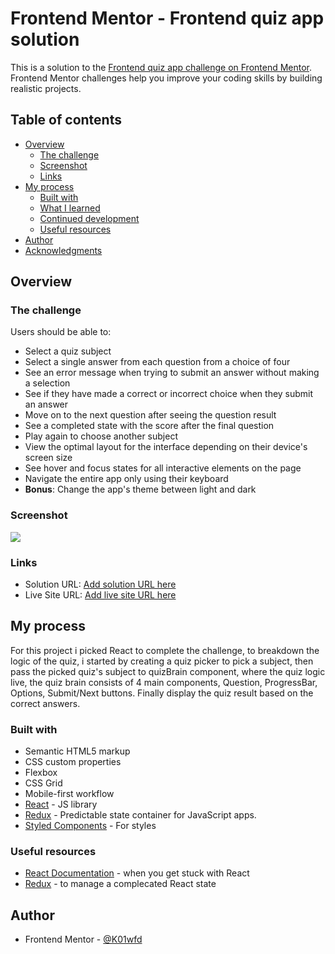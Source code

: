 # Frontend Mentor - Frontend quiz app solution

This is a solution to the [Frontend quiz app challenge on Frontend Mentor](https://www.frontendmentor.io/challenges/frontend-quiz-app-BE7xkzXQnU). Frontend Mentor challenges help you improve your coding skills by building realistic projects.

## Table of contents

- [Overview](#overview)
  - [The challenge](#the-challenge)
  - [Screenshot](#screenshot)
  - [Links](#links)
- [My process](#my-process)
  - [Built with](#built-with)
  - [What I learned](#what-i-learned)
  - [Continued development](#continued-development)
  - [Useful resources](#useful-resources)
- [Author](#author)
- [Acknowledgments](#acknowledgments)

## Overview

### The challenge

Users should be able to:

- Select a quiz subject
- Select a single answer from each question from a choice of four
- See an error message when trying to submit an answer without making a selection
- See if they have made a correct or incorrect choice when they submit an answer
- Move on to the next question after seeing the question result
- See a completed state with the score after the final question
- Play again to choose another subject
- View the optimal layout for the interface depending on their device's screen size
- See hover and focus states for all interactive elements on the page
- Navigate the entire app only using their keyboard
- **Bonus**: Change the app's theme between light and dark

### Screenshot

![](./screenshot.jpg)

### Links

- Solution URL: [Add solution URL here](https://your-solution-url.com)
- Live Site URL: [Add live site URL here](https://your-live-site-url.com)

## My process

For this project i picked React to complete the challenge, to breakdown the logic of the quiz, i started by creating a quiz picker to pick a subject, then pass the picked quiz's subject to quizBrain component, where the quiz logic live, the quiz brain consists of 4 main components,
Question, ProgressBar, Options, Submit/Next buttons.
Finally display the quiz result based on the correct answers.

### Built with

- Semantic HTML5 markup
- CSS custom properties
- Flexbox
- CSS Grid
- Mobile-first workflow
- [React](https://reactjs.org/) - JS library
- [Redux](https://redux.js.org/introduction/getting-started) - Predictable state container for JavaScript apps.
- [Styled Components](https://styled-components.com/) - For styles

### Useful resources

- [React Documentation](https://react.dev/reference/react) - when you get stuck with React
- [Redux](https://redux.js.org/introduction/getting-started) - to manage a complecated React state

## Author

- Frontend Mentor - [@K01wfd](https://www.frontendmentor.io/profile/K01wfd)
